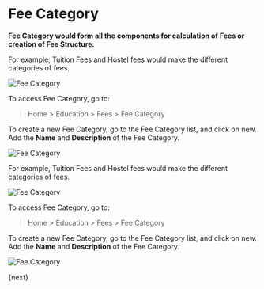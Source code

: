 <!-- add-breadcrumbs -->
# Fee Category

**Fee Category would form all the components for calculation of Fees or creation of Fee Structure.**

For example, Tuition Fees and Hostel fees would make the different categories of fees.

![Fee Category](/docs/v12/assets/img/education/education-fee-category-1.png)

To access Fee Category, go to:

> Home > Education > Fees > Fee Category

To create a new Fee Category, go to the Fee Category list, and click on new. Add the **Name** and **Description** of the Fee Category.

![Fee Category](/docs/v12/assets/img/education/education-fee-category-2.gif)

For example, Tuition Fees and Hostel fees would make the different categories of fees.

![Fee Category](/docs/v12/assets/img/education/education-fee-category-1.png)

To access Fee Category, go to:

> Home > Education > Fees > Fee Category

To create a new Fee Category, go to the Fee Category list, and click on new. Add the **Name** and **Description** of the Fee Category.

![Fee Category](/docs/v12/assets/img/education/education-fee-category-2.gif)

{next}
